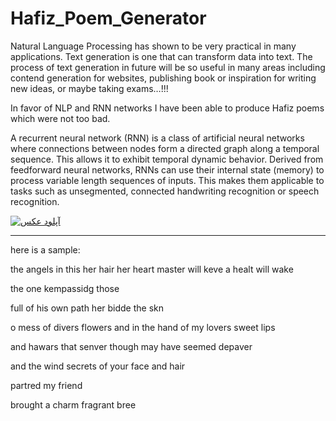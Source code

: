 # Hafiz_Poem_Generator
Natural Language Processing has shown to be very practical in many applications. Text generation is one that can transform data into text.
The process of text generation in future will be so useful in many areas including contend generation for websites, publishing book or inspiration for writing new ideas, or maybe taking exams…!!!

In favor of NLP and RNN networks I have been able to produce Hafiz poems which were not too bad.

A recurrent neural network (RNN) is a class of artificial neural networks where connections between nodes form a directed graph along a temporal sequence. This allows it to exhibit temporal dynamic behavior. Derived from feedforward neural networks, RNNs can use their internal state (memory) to process variable length sequences of inputs. This makes them applicable to tasks such as unsegmented, connected handwriting recognition or speech recognition.


<a href="http://uupload.ir/" target="_blank"><img src="http://uupload.ir/files/je0j_1.png" border="0" alt="آپلود عکس" /></a>

----------------------------------------------------
here is a sample:

the angels in this her hair her heart master will keve a healt will wake

the one kempassidg those

full of his own path her bidde the skn

o mess of divers flowers and in the hand of my lovers sweet lips

and hawars that senver though may have seemed depaver

and the wind secrets of your face and hair

partred my friend

brought a charm fragrant bree

